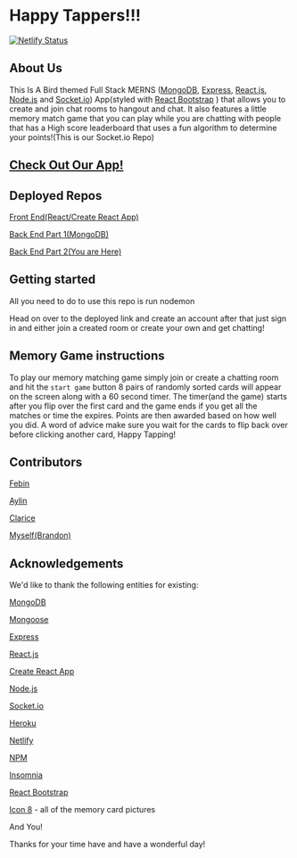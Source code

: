 # Happy Tappers!!!
[![Netlify Status](https://api.netlify.com/api/v1/badges/04f0dc55-d586-447a-afb6-91ca5fe6d0bd/deploy-status)](https://app.netlify.com/sites/happytappers/deploys)
## About Us
This Is A  Bird themed Full Stack MERNS ([MongoDB](https://www.mongodb.com/), [Express](https://expressjs.com/), [React.js](https://reactjs.org/), [Node.js](https://nodejs.org/en/) and [Socket.io](https://socket.io)) App(styled with [React Bootstrap](https://react-bootstrap.github.io/) ) that allows you to create and join chat rooms to hangout and chat. It also features a little memory match game that you can play while you are chatting with people that has a High score leaderboard that uses a fun algorithm to determine your points!(This is our Socket.io Repo)

## [Check Out Our App!](https://happytappers.netlify.app/)

## Deployed Repos
[Front End(React/Create React App)](https://github.com/BRosencrans/happy-tappers-frontend)

[Back End Part 1(MongoDB)](https://github.com/BRosencrans/happy-tappers-backend)

[Back End Part 2(You are Here)](https://github.com/BRosencrans/happy-tappers-sockets)


## Getting started
All you need to do to use this repo is run nodemon

Head on over to the deployed link and create an account after that just sign in and either join a created room or create your own and get chatting!

## Memory Game instructions 
To play our memory matching game simply join or create a chatting room and hit the `start game` button 8 pairs of randomly sorted cards will appear on the screen along with a 60 second timer. The timer(and the game) starts after you flip over the first card and the game ends if you get all the matches or time the expires. Points are then awarded based on how well you did. A word of advice make sure you wait for the cards to flip back over before clicking another card, Happy Tapping!

## Contributors 
[Febin](https://github.com/fgeorge206)

[Aylin](https://github.com/byaylin)

[Clarice](https://github.com/claricetran)

[Myself(Brandon)](https://github.com/BRosencrans)


## Acknowledgements  
We'd like to thank the following entities for existing:  

[MongoDB](https://www.mongodb.com/)

[Mongoose](https://mongoosejs.com/)

[Express](https://expressjs.com/)

[React.js](https://reactjs.org/)

[Create React App](https://create-react-app.dev/)

[Node.js](https://nodejs.org/en/)

[Socket.io](https://socket.io)

[Heroku](https://www.heroku.com/)

[Netlify](https://www.netlify.com/)

[NPM](https://www.npmjs.com/)

[Insomnia](https://insomnia.rest/)

[React Bootstrap](https://react-bootstrap.github.io/) 

[Icon 8](https://icons8.com/) - all of the memory card pictures



 And You! 

 Thanks for your time have and have a wonderful day!


